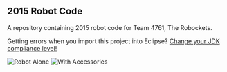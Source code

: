2015 Robot Code
--------------------------
A repository containing 2015 robot code for Team 4761, The Robockets.

Getting errors when you import this project into Eclipse? [Change your JDK compliance level!](https://developers.google.com/eclipse/docs/jdk_compliance)

![Robot Alone](http://www.robockets.org/wp-content/uploads/2015/02/4761-Robot-2015-2.jpg)
![With Accessories](http://www.robockets.org/wp-content/uploads/2015/02/4761-Robot-2015.jpg)